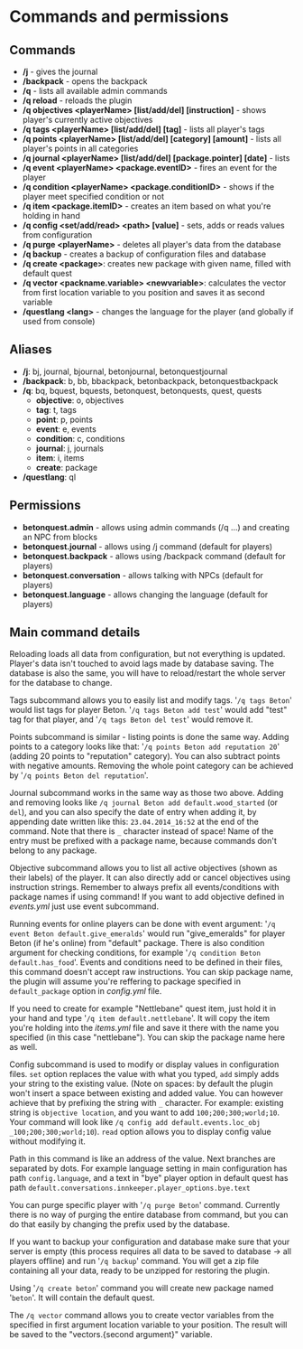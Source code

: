 # Commands and permissions

## Commands

* **/j** - gives the journal
* **/backpack** - opens the backpack
* **/q** - lists all available admin commands
* **/q reload** - reloads the plugin
* **/q objectives \<playerName\> [list/add/del] [instruction]** - shows player's currently active objectives
* **/q tags \<playerName\> [list/add/del] [tag]** - lists all player's tags
* **/q points \<playerName\> [list/add/del] [category] [amount]** - lists all player's points in all categories
* **/q journal \<playerName\> [list/add/del] [package.pointer] [date]** - lists 
* **/q event \<playerName\> \<package.eventID\>** - fires an event for the player
* **/q condition \<playerName\> \<package.conditionID\>** - shows if the player meet specified condition or not
* **/q item \<package.itemID\>** - creates an item based on what you're holding in hand
* **/q config \<set/add/read\> \<path\> [value]** - sets, adds or reads values from configuration
* **/q purge \<playerName\>** - deletes all player's data from the database
* **/q backup** - creates a backup of configuration files and database
* **/q create \<package\>**: creates new package with given name, filled with default quest
* **/q vector \<packname.variable\> \<newvariable\>**: calculates the vector from first location variable to you position and saves it as second variable
* **/questlang \<lang\>** - changes the language for the player (and globally if used from console)

## Aliases

* **/j**: bj, journal, bjournal, betonjournal, betonquestjournal
* **/backpack**: b, bb, bbackpack, betonbackpack, betonquestbackpack
* **/q**: bq, bquest, bquests, betonquest, betonquests, quest, quests
    * **objective**: o, objectives
    * **tag**: t, tags
    * **point**: p, points
    * **event**: e, events
    * **condition**: c, conditions
    * **journal**: j, journals
    * **item**: i, items
    * **create**: package
* **/questlang**: ql

## Permissions

* **betonquest.admin** - allows using admin commands (/q ...) and creating an NPC from blocks
* **betonquest.journal** - allows using /j command (default for players)
* **betonquest.backpack** - allows using /backpack command (default for players)
* **betonquest.conversation** - allows talking with NPCs (default for players)
* **betonquest.language** - allows changing the language (default for players)

## Main command details

Reloading loads all data from configuration, but not everything is updated. Player's data isn't touched to avoid lags made by database saving. The database is also the same, you will have to reload/restart the whole server for the database to change.

Tags subcommand allows you to easily list and modify tags. '`/q tags Beton`' would list tags for player Beton. '`/q tags Beton add test`' would add "test" tag for that player, and '`/q tags Beton del test`' would remove it.

Points subcommand is similar - listing points is done the same way. Adding points to a category looks like that: '`/q points Beton add reputation 20`' (adding 20 points to "reputation" category). You can also subtract points with negative amounts. Removing the whole point category can be achieved by '`/q points Beton del reputation`'.

Journal subcommand works in the same way as those two above. Adding and removing looks like `/q journal Beton add default.wood_started` (or `del`), and you can also specify the date of entry when adding it, by appending date written like this: `23.04.2014_16:52` at the end of the command. Note that there is `_` character instead of space! Name of the entry must be prefixed with a package name, because commands don't belong to any package.

Objective subcommand allows you to list all active objectives (shown as their labels) of the player. It can also directly add or cancel objectives using instruction strings. Remember to always prefix all events/conditions with package names if using command! If you want to add objective defined in _events.yml_ just use event subcommand.

Running events for online players can be done with event argument: '`/q event Beton default.give_emeralds`' would run "give_emeralds" for player Beton (if he's online) from "default" package. There is also condition argument for checking conditions, for example '`/q condition Beton default.has_food`'. Events and conditions need to be defined in their files, this command doesn't accept raw instructions. You can skip package name, the plugin will assume you're reffering to package specified in `default_package` option in _config.yml_ file.

If you need to create for example "Nettlebane" quest item, just hold it in your hand and type '`/q item default.nettlebane`'. It will copy the item you're holding into the _items.yml_ file and save it there with the name you specified (in this case "nettlebane"). You can skip the package name here as well.

Config subcommand is used to modify or display values in configuration files. `set` option replaces the value with what you typed, `add` simply adds your string to the existing value. (Note on spaces: by default the plugin won't insert a space between existing and added value. You can however achieve that by prefixing the string with `_` character. For example: existing string is `objective location`, and you want to add `100;200;300;world;10`. Your command will look like `/q config add default.events.loc_obj _100;200;300;world;10`). `read` option allows you to display config value without modifying it.

Path in this command is like an address of the value. Next branches are separated by dots. For example language setting in main configuration has path `config.language`, and a text in "bye" player option in default quest has path `default.conversations.innkeeper.player_options.bye.text`

You can purge specific player with '`/q purge Beton`' command. Currently there is no way of purging the entire database from command, but you can do that easily by changing the prefix used by the database.

If you want to backup your configuration and database make sure that your server is empty (this process requires all data to be saved to database -> all players offline) and run '`/q backup`' command. You will get a zip file containing all your data, ready to be unzipped for restoring the plugin.

Using '`/q create beton`' command you will create new package named '`beton`'. It will contain the default quest.

The `/q vector` command allows you to create vector variables from the specified in first argument location variable to your position. The result will be saved to the "vectors.{second argument}" variable.

